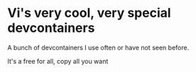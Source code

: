 # Vi's very cool, very special devcontainers

A bunch of devcontainers I use often or have not seen before.

It's a free for all, copy all you want
